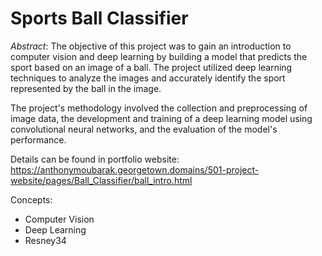 # Sports Ball Classifier
*Abstract*: The objective of this project was to gain an introduction to computer vision and deep learning by building a model that predicts the sport based on an image of a ball. The project utilized deep learning techniques to analyze the images and accurately identify the sport represented by the ball in the image.

The project's methodology involved the collection and preprocessing of image data, the development and training of a deep learning model using convolutional neural networks, and the evaluation of the model's performance. 

Details can be found in portfolio website: https://anthonymoubarak.georgetown.domains/501-project-website/pages/Ball_Classifier/ball_intro.html

Concepts:

* Computer Vision 
* Deep Learning
* Resney34
